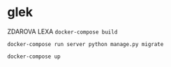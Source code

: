 # glek
ZDAROVA LEXA
`docker-compose build`

`docker-compose run server python manage.py migrate`

`docker-compose up`
